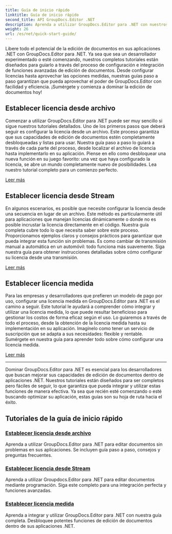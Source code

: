 ```yaml
---
title: Guía de inicio rápido
linktitle: Guía de inicio rápido
second_title: API GroupDocs.Editor .NET
description: Aprenda a utilizar GroupDocs.Editor para .NET con nuestros completos tutoriales. Configure licencias, integre funciones y desbloquee potentes capacidades de edición de documentos.
weight: 26
url: /es/net/quick-start-guide/
---
```

Libere todo el potencial de la edición de documentos en sus aplicaciones .NET con GroupDocs.Editor para .NET. Ya sea que sea un desarrollador experimentado o esté comenzando, nuestros completos tutoriales están diseñados para guiarlo a través del proceso de configuración e integración de funciones avanzadas de edición de documentos. Desde configurar licencias hasta aprovechar las opciones medidas, nuestras guías paso a paso garantizan que pueda aprovechar el poder de GroupDocs.Editor con facilidad y eficiencia. ¡Sumérgete y comienza a dominar la edición de documentos hoy!
## Establecer licencia desde archivo

Comenzar a utilizar GroupDocs.Editor para .NET puede ser muy sencillo si sigue nuestros tutoriales detallados. Uno de los primeros pasos que deberá seguir es configurar la licencia desde un archivo. Este proceso garantiza que sus capacidades de edición de documentos estén completamente desbloqueadas y listas para usar. Nuestra guía paso a paso lo guiará a través de cada parte del proceso, desde localizar el archivo de licencia hasta implementarlo en su aplicación. Piense en ello como desbloquear una nueva función en su juego favorito: una vez que haya configurado la licencia, se abre un mundo completamente nuevo de posibilidades. Lea nuestro tutorial completo para un comienzo perfecto.

[Leer más](./set-license-from-file/)

## Establecer licencia desde Stream

En algunos escenarios, es posible que necesite configurar la licencia desde una secuencia en lugar de un archivo. Este método es particularmente útil para aplicaciones que manejan licencias dinámicamente o donde no es posible incrustar la licencia directamente en el código. Nuestra guía completa cubre todo lo que necesita saber sobre este proceso. Proporcionamos ejemplos claros y consejos prácticos para garantizar que pueda integrar esta función sin problemas. Es como cambiar de transmisión manual a automática en un automóvil: todo funciona más suavemente. Siga nuestra guía para obtener instrucciones detalladas sobre cómo configurar su licencia desde una transmisión.

[Leer más](./set-license-from-stream/)

## Establecer licencia medida

Para las empresas y desarrolladores que prefieren un modelo de pago por uso, configurar una licencia medida en GroupDocs.Editor para .NET es el camino a seguir. Este tutorial le ayudará a comprender cómo integrar y utilizar una licencia medida, lo que puede resultar beneficioso para gestionar los costos de forma eficaz según el uso. Lo guiaremos a través de todo el proceso, desde la obtención de la licencia medida hasta su implementación en su aplicación. Imagínelo como tener un servicio de suscripción que se adapta a sus necesidades: flexible y rentable. Sumérgete en nuestra guía para aprender todo sobre cómo configurar una licencia medida.

[Leer más](./set-metered-license/)

---

Dominar GroupDocs.Editor para .NET es esencial para los desarrolladores que buscan mejorar sus capacidades de edición de documentos dentro de aplicaciones .NET. Nuestros tutoriales están diseñados para ser completos pero fáciles de seguir, lo que garantiza que pueda integrar y utilizar estas funciones de manera efectiva. Ya sea que recién esté comenzando o esté buscando optimizar su aplicación, estas guías son su hoja de ruta hacia el éxito.
## Tutoriales de la guía de inicio rápido
### [Establecer licencia desde archivo](./set-license-from-file/)
Aprenda a utilizar GroupDocs.Editor para .NET para editar documentos sin problemas en sus aplicaciones. Se incluyen guía paso a paso, consejos y preguntas frecuentes.
### [Establecer licencia desde Stream](./set-license-from-stream/)
Aprenda a utilizar Groupdocs.Editor para .NET para editar documentos mediante programación. Siga este completo para una integración perfecta y funciones avanzadas.
### [Establecer licencia medida](./set-metered-license/)
Aprenda a integrar y utilizar GroupDocs.Editor para .NET con nuestra guía completa. Desbloquee potentes funciones de edición de documentos dentro de sus aplicaciones .NET.
